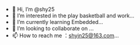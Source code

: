 - 👋 Hi, I’m @shy25
- 👀 I’m interested in the play basketball and work...
- 🌱 I’m currently learning Embedded...
- 💞️ I’m looking to collaborate on ...
- 📫 How to reach me ：shyjn25@163.com...

<!---
shy25/shy25 is a ✨ special ✨ repository because its `README.md` (this file) appears on your GitHub profile.
You can click the Preview link to take a look at your changes.
--->
